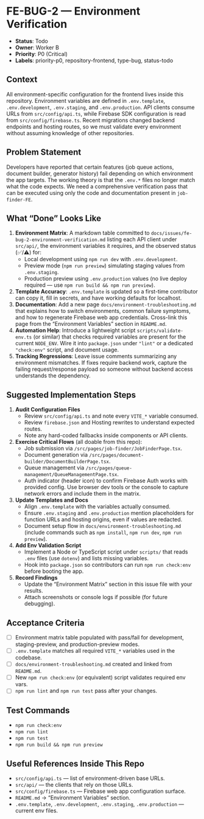 # FE-BUG-2 — Environment Verification

- **Status**: Todo
- **Owner**: Worker B
- **Priority**: P0 (Critical)
- **Labels**: priority-p0, repository-frontend, type-bug, status-todo

## Context
All environment-specific configuration for the frontend lives inside this repository. Environment variables are defined in `.env.template`, `.env.development`, `.env.staging`, and `.env.production`. API clients consume URLs from `src/config/api.ts`, while Firebase SDK configuration is read from `src/config/firebase.ts`. Recent migrations changed backend endpoints and hosting routes, so we must validate every environment without assuming knowledge of other repositories.

## Problem Statement
Developers have reported that certain features (job queue actions, document builder, generator history) fail depending on which environment the app targets. The working theory is that the `.env.*` files no longer match what the code expects. We need a comprehensive verification pass that can be executed using only the code and documentation present in `job-finder-FE`.

## What “Done” Looks Like
1. **Environment Matrix**: A markdown table committed to `docs/issues/fe-bug-2-environment-verification.md` listing each API client under `src/api/`, the environment variables it requires, and the observed status (✅/⚠️) for:
   - Local development using `npm run dev` with `.env.development`.
   - Preview mode (`npm run preview`) simulating staging values from `.env.staging`.
   - Production preview using `.env.production` values (no live deploy required — use `npm run build && npm run preview`).
2. **Template Accuracy**: `.env.template` is updated so a first-time contributor can copy it, fill in secrets, and have working defaults for localhost.
3. **Documentation**: Add a new page `docs/environment-troubleshooting.md` that explains how to switch environments, common failure symptoms, and how to regenerate Firebase web app credentials. Cross-link this page from the “Environment Variables” section in `README.md`.
4. **Automation Help**: Introduce a lightweight script `scripts/validate-env.ts` (or similar) that checks required variables are present for the current `NODE_ENV`. Wire it into `package.json` under `"lint"` or a dedicated `"check:env"` script, and document usage.
5. **Tracking Regressions**: Leave issue comments summarizing any environment mismatches. If fixes require backend work, capture the failing request/response payload so someone without backend access understands the dependency.

## Suggested Implementation Steps
1. **Audit Configuration Files**
   - Review `src/config/api.ts` and note every `VITE_*` variable consumed.
   - Review `firebase.json` and Hosting rewrites to understand expected routes.
   - Note any hard-coded fallbacks inside components or API clients.
2. **Exercise Critical Flows** (all doable from this repo):
   - Job submission via `/src/pages/job-finder/JobFinderPage.tsx`.
   - Document generation via `/src/pages/document-builder/DocumentBuilderPage.tsx`.
   - Queue management via `/src/pages/queue-management/QueueManagementPage.tsx`.
   - Auth indicator (header icon) to confirm Firebase Auth works with provided config.
   Use browser dev tools or the console to capture network errors and include them in the matrix.
3. **Update Templates and Docs**
   - Align `.env.template` with the variables actually consumed.
   - Ensure `.env.staging` and `.env.production` mention placeholders for function URLs and hosting origins, even if values are redacted.
   - Document setup flow in `docs/environment-troubleshooting.md` (include commands such as `npm install`, `npm run dev`, `npm run preview`).
4. **Add Env Validation Script**
   - Implement a Node or TypeScript script under `scripts/` that reads `.env` files (use `dotenv`) and lists missing variables.
   - Hook into `package.json` so contributors can run `npm run check:env` before booting the app.
5. **Record Findings**
   - Update the “Environment Matrix” section in this issue file with your results.
   - Attach screenshots or console logs if possible (for future debugging).

## Acceptance Criteria
- [ ] Environment matrix table populated with pass/fail for development, staging-preview, and production-preview modes.
- [ ] `.env.template` matches all required `VITE_*` variables used in the codebase.
- [ ] `docs/environment-troubleshooting.md` created and linked from `README.md`.
- [ ] New `npm run check:env` (or equivalent) script validates required env vars.
- [ ] `npm run lint` and `npm run test` pass after your changes.

## Test Commands
- `npm run check:env`
- `npm run lint`
- `npm run test`
- `npm run build && npm run preview`

## Useful References Inside This Repo
- `src/config/api.ts` — list of environment-driven base URLs.
- `src/api/` — the clients that rely on those URLs.
- `src/config/firebase.ts` — Firebase web app configuration surface.
- `README.md` → “Environment Variables” section.
- `.env.template`, `.env.development`, `.env.staging`, `.env.production` — current env files.
